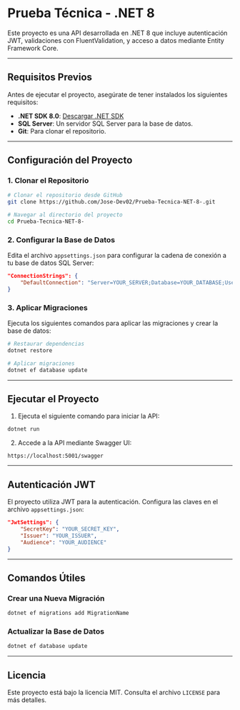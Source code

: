 # Prueba Técnica - .NET 8

Este proyecto es una API desarrollada en .NET 8 que incluye autenticación JWT, validaciones con FluentValidation, y acceso a datos mediante Entity Framework Core.

---

## **Requisitos Previos**

Antes de ejecutar el proyecto, asegúrate de tener instalados los siguientes requisitos:

- **.NET SDK 8.0**: [Descargar .NET SDK](https://dotnet.microsoft.com/download)
- **SQL Server**: Un servidor SQL Server para la base de datos.
- **Git**: Para clonar el repositorio.

---

## **Configuración del Proyecto**

### 1. Clonar el Repositorio
```bash
# Clonar el repositorio desde GitHub
git clone https://github.com/Jose-Dev02/Prueba-Tecnica-NET-8-.git

# Navegar al directorio del proyecto
cd Prueba-Tecnica-NET-8-
```

### 2. Configurar la Base de Datos
Edita el archivo `appsettings.json` para configurar la cadena de conexión a tu base de datos SQL Server:
```json
"ConnectionStrings": {
    "DefaultConnection": "Server=YOUR_SERVER;Database=YOUR_DATABASE;User Id=YOUR_USER;Password=YOUR_PASSWORD;"
}
```

### 3. Aplicar Migraciones
Ejecuta los siguientes comandos para aplicar las migraciones y crear la base de datos:
```bash
# Restaurar dependencias
dotnet restore

# Aplicar migraciones
dotnet ef database update
```

---

## **Ejecutar el Proyecto**

1. Ejecuta el siguiente comando para iniciar la API:
```bash
dotnet run
```

2. Accede a la API mediante Swagger UI:
```
https://localhost:5001/swagger
```

---

## **Autenticación JWT**

El proyecto utiliza JWT para la autenticación. Configura las claves en el archivo `appsettings.json`:
```json
"JwtSettings": {
    "SecretKey": "YOUR_SECRET_KEY",
    "Issuer": "YOUR_ISSUER",
    "Audience": "YOUR_AUDIENCE"
}
```

---

## **Comandos Útiles**

### Crear una Nueva Migración
```bash
dotnet ef migrations add MigrationName
```

### Actualizar la Base de Datos
```bash
dotnet ef database update
```

---

## **Licencia**

Este proyecto está bajo la licencia MIT. Consulta el archivo `LICENSE` para más detalles.
